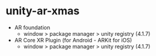 # unity-ar-xmas

* AR foundation 
	* window > package manager > unity registry (4.1.7)
* AR Core XR Plugin (for Android - ARKit for iOS)
	* window > package manager > unity registry (4.1.7)

